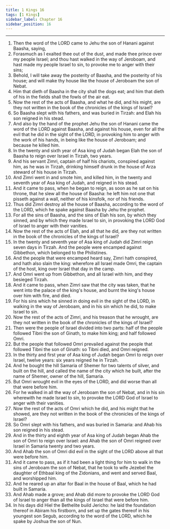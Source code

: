 ```yaml
---
title: 1 Kings 16
tags: [1 Kings]
sidebar_label: Chapter 16
sidebar_position: 16
---
```


---
1. Then the word of the LORD came to Jehu the son of Hanani against Baasha, saying,
2. Forasmuch as I exalted thee out of the dust, and made thee prince over my people Israel; and thou hast walked in the way of Jeroboam, and hast made my people Israel to sin, to provoke me to anger with their sins;
3. Behold, I will take away the posterity of Baasha, and the posterity of his house; and will make thy house like the house of Jeroboam the son of Nebat.
4. Him that dieth of Baasha in the city shall the dogs eat; and him that dieth of his in the fields shall the fowls of the air eat.
5. Now the rest of the acts of Baasha, and what he did, and his might, are they not written in the book of the chronicles of the kings of Israel?
6. So Baasha slept with his fathers, and was buried in Tirzah: and Elah his son reigned in his stead.
7. And also by the hand of the prophet Jehu the son of Hanani came the word of the LORD against Baasha, and against his house, even for all the evil that he did in the sight of the LORD, in provoking him to anger with the work of his hands, in being like the house of Jeroboam; and because he killed him.
8. In the twenty and sixth year of Asa king of Judah began Elah the son of Baasha to reign over Israel in Tirzah, two years.
9. And his servant Zimri, captain of half his chariots, conspired against him, as he was in Tirzah, drinking himself drunk in the house of Arza steward of his house in Tirzah.
10. And Zimri went in and smote him, and killed him, in the twenty and seventh year of Asa king of Judah, and reigned in his stead.
11. And it came to pass, when he began to reign, as soon as he sat on his throne, that he slew all the house of Baasha: he left him not one that pisseth against a wall, neither of his kinsfolk, nor of his friends.
12. Thus did Zimri destroy all the house of Baasha, according to the word of the LORD, which he spake against Baasha by Jehu the prophet.
13. For all the sins of Baasha, and the sins of Elah his son, by which they sinned, and by which they made Israel to sin, in provoking the LORD God of Israel to anger with their vanities.
14. Now the rest of the acts of Elah, and all that he did, are they not written in the book of the chronicles of the kings of Israel?
15. In the twenty and seventh year of Asa king of Judah did Zimri reign seven days in Tirzah. And the people were encamped against Gibbethon, which belonged to the Philistines.
16. And the people that were encamped heard say, Zimri hath conspired, and hath also slain the king: wherefore all Israel made Omri, the captain of the host, king over Israel that day in the camp.
17. And Omri went up from Gibbethon, and all Israel with him, and they besieged Tirzah.
18. And it came to pass, when Zimri saw that the city was taken, that he went into the palace of the king's house, and burnt the king's house over him with fire, and died.
19. For his sins which he sinned in doing evil in the sight of the LORD, in walking in the way of Jeroboam, and in his sin which he did, to make Israel to sin.
20. Now the rest of the acts of Zimri, and his treason that he wrought, are they not written in the book of the chronicles of the kings of Israel?
21. Then were the people of Israel divided into two parts: half of the people followed Tibni the son of Ginath, to make him king; and half followed Omri.
22. But the people that followed Omri prevailed against the people that followed Tibni the son of Ginath: so Tibni died, and Omri reigned.
23. In the thirty and first year of Asa king of Judah began Omri to reign over Israel, twelve years: six years reigned he in Tirzah.
24. And he bought the hill Samaria of Shemer for two talents of silver, and built on the hill, and called the name of the city which he built, after the name of Shemer, owner of the hill, Samaria.
25. But Omri wrought evil in the eyes of the LORD, and did worse than all that were before him.
26. For he walked in all the way of Jeroboam the son of Nebat, and in his sin wherewith he made Israel to sin, to provoke the LORD God of Israel to anger with their vanities.
27. Now the rest of the acts of Omri which he did, and his might that he showed, are they not written in the book of the chronicles of the kings of Israel?
28. So Omri slept with his fathers, and was buried in Samaria: and Ahab his son reigned in his stead.
29. And in the thirty and eighth year of Asa king of Judah began Ahab the son of Omri to reign over Israel: and Ahab the son of Omri reigned over Israel in Samaria twenty and two years.
30. And Ahab the son of Omri did evil in the sight of the LORD above all that were before him.
31. And it came to pass, as if it had been a light thing for him to walk in the sins of Jeroboam the son of Nebat, that he took to wife Jezebel the daughter of Ethbaal king of the Zidonians, and went and served Baal, and worshipped him.
32. And he reared up an altar for Baal in the house of Baal, which he had built in Samaria.
33. And Ahab made a grove; and Ahab did more to provoke the LORD God of Israel to anger than all the kings of Israel that were before him.
34. In his days did Hiel the Bethelite build Jericho: he laid the foundation thereof in Abiram his firstborn, and set up the gates thereof in his youngest son Segub, according to the word of the LORD, which he spake by Joshua the son of Nun.